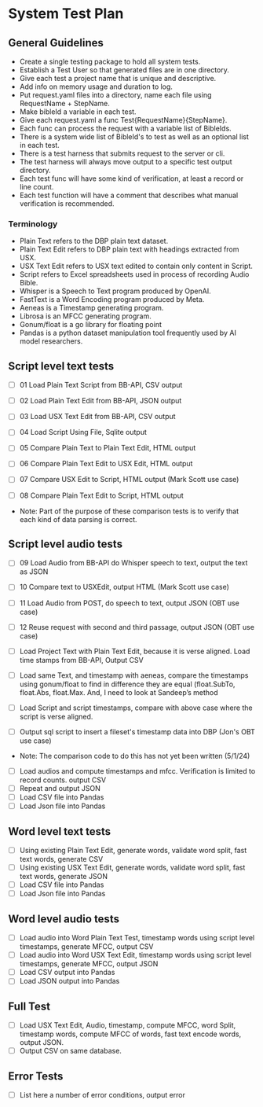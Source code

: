 # System Test Plan

## General Guidelines

- Create a single testing package to hold all system tests.
- Establish a Test User so that generated files are in one directory. 
- Give each test a project name that is unique and descriptive. 
- Add info on memory usage and duration to log.
- Put request.yaml files into a directory, name each file using RequestName + StepName.
- Make bibleId a variable in each test. 
- Give each request.yaml a func Test{RequestName}{StepName}.
- Each func can process the request with a variable list of BibleIds.
- There is a system wide list of BibleId's to test as well as an optional list in each test.
- There is a test harness that submits request to the server or cli.
- The test harness will always move output to a specific test output directory.
- Each test func will have some kind of verification, at least a record or line count.
- Each test function will have a comment that describes what manual verification is recommended.

### Terminology

- Plain Text refers to the DBP plain text dataset.
- Plain Text Edit refers to DBP plain text with headings extracted from USX.
- USX Text Edit refers to USX text edited to contain only content in Script.
- Script refers to Excel spreadsheets used in process of recording Audio Bible.
- Whisper is a Speech to Text program produced by OpenAI.
- FastText is a Word Encoding program produced by Meta.
- Aeneas is a Timestamp generating program.
- Librosa is an MFCC generating program.
- Gonum/float is a go library for floating point
- Pandas is a python dataset manipulation tool frequently used by AI model researchers.

## Script level text tests

- [ ] 01 Load Plain Text Script from BB-API, CSV output
- [ ] 02 Load Plain Text Edit from BB-API, JSON output
- [ ] 03 Load USX Text Edit from BB-API, CSV output
- [ ] 04 Load Script Using File, Sqlite output

- [ ] 05 Compare Plain Text to Plain Text Edit, HTML output
- [ ] 06 Compare Plain Text Edit to USX Edit, HTML output
- [ ] 07 Compare USX Edit to Script, HTML output (Mark Scott use case)
- [ ] 08 Compare Plain Text Edit to Script, HTML output
- Note: Part of the purpose of these comparison tests is to verify that each kind of data parsing is correct.

## Script level audio tests

- [ ] 09 Load Audio from BB-API do Whisper speech to text, output the text as JSON
- [ ] 10 Compare text to USXEdit, output HTML (Mark Scott use case)
- [ ] 11 Load Audio from POST, do speech to text, output JSON (OBT use case)
- [ ] 12 Reuse request with second and third passage, output JSON (OBT use case)

- [ ] Load Project Text with Plain Text Edit, because it is verse aligned.  Load time stamps from BB-API, Output CSV
- [ ] Load same Text, and timestamp with aeneas, compare the timestamps using gonum/float to find in difference they are equal (float.SubTo, float.Abs, float.Max.  And, I need to look at Sandeep’s method
- [ ] Load Script and script timestamps, compare with above case where the script is verse aligned.
- [ ] Output sql script to insert a fileset's timestamp data into DBP (Jon's OBT use case)
- Note: The comparison code to do this has not yet been written (5/1/24)

- [ ] Load audios and compute timestamps and mfcc.  Verification is limited to record counts. output CSV
- [ ] Repeat and output JSON
- [ ] Load CSV file into Pandas
- [ ] Load Json file into Pandas

## Word level text tests

- [ ] Using existing Plain Text Edit, generate words, validate word split, fast text words, generate CSV
- [ ] Using existing USX Text Edit, generate words, validate word split, fast text words, generate JSON
- [ ] Load CSV file into Pandas
- [ ] Load Json file into Pandas

## Word level audio tests

- [ ] Load audio into Word Plain Text Test, timestamp words using script level timestamps, generate MFCC, output CSV
- [ ] Load audio into Word USX Text Edit, timestamp words using script level timestamps, generate MFCC, output JSON
- [ ] Load CSV output into Pandas
- [ ] Load JSON output into Pandas

## Full Test

- [ ] Load USX Text Edit, Audio, timestamp, compute MFCC, word Split, timestamp words, compute MFCC of words, fast text encode words, output JSON.
- [ ] Output CSV on same database.

## Error Tests

- [ ] List here a number of error conditions, output error

